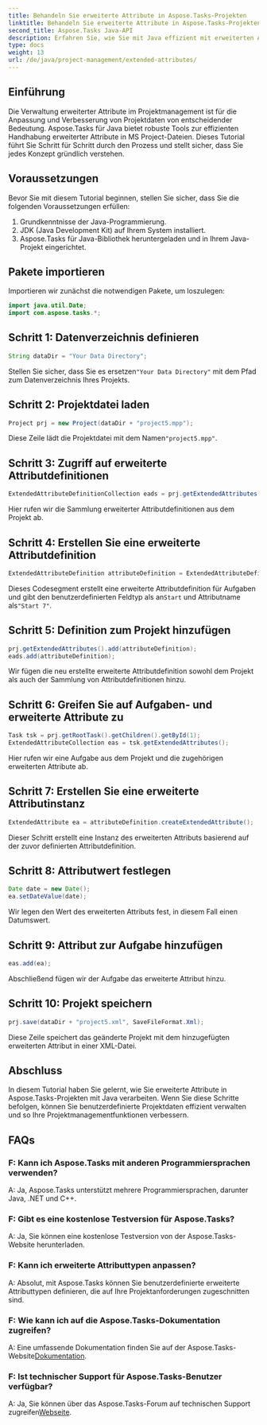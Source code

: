 ```yaml
---
title: Behandeln Sie erweiterte Attribute in Aspose.Tasks-Projekten
linktitle: Behandeln Sie erweiterte Attribute in Aspose.Tasks-Projekten
second_title: Aspose.Tasks Java-API
description: Erfahren Sie, wie Sie mit Java effizient mit erweiterten Attributen in Aspose.Tasks-Projekten umgehen. Schritt-für-Schritt-Anleitung für effektives Projektmanagement.
type: docs
weight: 13
url: /de/java/project-management/extended-attributes/
---
```

## Einführung
Die Verwaltung erweiterter Attribute im Projektmanagement ist für die Anpassung und Verbesserung von Projektdaten von entscheidender Bedeutung. Aspose.Tasks für Java bietet robuste Tools zur effizienten Handhabung erweiterter Attribute in MS Project-Dateien. Dieses Tutorial führt Sie Schritt für Schritt durch den Prozess und stellt sicher, dass Sie jedes Konzept gründlich verstehen.
## Voraussetzungen
Bevor Sie mit diesem Tutorial beginnen, stellen Sie sicher, dass Sie die folgenden Voraussetzungen erfüllen:
1. Grundkenntnisse der Java-Programmierung.
2. JDK (Java Development Kit) auf Ihrem System installiert.
3. Aspose.Tasks für Java-Bibliothek heruntergeladen und in Ihrem Java-Projekt eingerichtet.
## Pakete importieren
Importieren wir zunächst die notwendigen Pakete, um loszulegen:
```java
import java.util.Date;
import com.aspose.tasks.*;
```
## Schritt 1: Datenverzeichnis definieren
```java
String dataDir = "Your Data Directory";
```
 Stellen Sie sicher, dass Sie es ersetzen`"Your Data Directory"` mit dem Pfad zum Datenverzeichnis Ihres Projekts.
## Schritt 2: Projektdatei laden
```java
Project prj = new Project(dataDir + "project5.mpp");
```
 Diese Zeile lädt die Projektdatei mit dem Namen`"project5.mpp"`.
## Schritt 3: Zugriff auf erweiterte Attributdefinitionen
```java
ExtendedAttributeDefinitionCollection eads = prj.getExtendedAttributes();
```
Hier rufen wir die Sammlung erweiterter Attributdefinitionen aus dem Projekt ab.
## Schritt 4: Erstellen Sie eine erweiterte Attributdefinition
```java
ExtendedAttributeDefinition attributeDefinition = ExtendedAttributeDefinition.createTaskDefinition(CustomFieldType.Start, ExtendedAttributeTask.Start7, "Start 7");
```
 Dieses Codesegment erstellt eine erweiterte Attributdefinition für Aufgaben und gibt den benutzerdefinierten Feldtyp als an`Start` und Attributname als`"Start 7"`.
## Schritt 5: Definition zum Projekt hinzufügen
```java
prj.getExtendedAttributes().add(attributeDefinition);
eads.add(attributeDefinition);
```
Wir fügen die neu erstellte erweiterte Attributdefinition sowohl dem Projekt als auch der Sammlung von Attributdefinitionen hinzu.
## Schritt 6: Greifen Sie auf Aufgaben- und erweiterte Attribute zu
```java
Task tsk = prj.getRootTask().getChildren().getById(1);
ExtendedAttributeCollection eas = tsk.getExtendedAttributes();
```
Hier rufen wir eine Aufgabe aus dem Projekt und die zugehörigen erweiterten Attribute ab.
## Schritt 7: Erstellen Sie eine erweiterte Attributinstanz
```java
ExtendedAttribute ea = attributeDefinition.createExtendedAttribute();
```
Dieser Schritt erstellt eine Instanz des erweiterten Attributs basierend auf der zuvor definierten Attributdefinition.
## Schritt 8: Attributwert festlegen
```java
Date date = new Date();
ea.setDateValue(date);
```
Wir legen den Wert des erweiterten Attributs fest, in diesem Fall einen Datumswert.
## Schritt 9: Attribut zur Aufgabe hinzufügen
```java
eas.add(ea);
```
Abschließend fügen wir der Aufgabe das erweiterte Attribut hinzu.
## Schritt 10: Projekt speichern
```java
prj.save(dataDir + "project5.xml", SaveFileFormat.Xml);
```
Diese Zeile speichert das geänderte Projekt mit dem hinzugefügten erweiterten Attribut in einer XML-Datei.
## Abschluss
In diesem Tutorial haben Sie gelernt, wie Sie erweiterte Attribute in Aspose.Tasks-Projekten mit Java verarbeiten. Wenn Sie diese Schritte befolgen, können Sie benutzerdefinierte Projektdaten effizient verwalten und so Ihre Projektmanagementfunktionen verbessern.
## FAQs
### F: Kann ich Aspose.Tasks mit anderen Programmiersprachen verwenden?
A: Ja, Aspose.Tasks unterstützt mehrere Programmiersprachen, darunter Java, .NET und C++.
### F: Gibt es eine kostenlose Testversion für Aspose.Tasks?
A: Ja, Sie können eine kostenlose Testversion von der Aspose.Tasks-Website herunterladen.
### F: Kann ich erweiterte Attributtypen anpassen?
A: Absolut, mit Aspose.Tasks können Sie benutzerdefinierte erweiterte Attributtypen definieren, die auf Ihre Projektanforderungen zugeschnitten sind.
### F: Wie kann ich auf die Aspose.Tasks-Dokumentation zugreifen?
 A: Eine umfassende Dokumentation finden Sie auf der Aspose.Tasks-Website[Dokumentation](https://reference.aspose.com/tasks/java/).
### F: Ist technischer Support für Aspose.Tasks-Benutzer verfügbar?
 A: Ja, Sie können über das Aspose.Tasks-Forum auf technischen Support zugreifen[Webseite](https://forum.aspose.com/c/tasks/15).